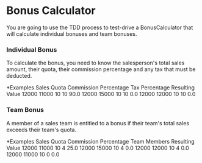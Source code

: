 Bonus Calculator
================

You are going to use the TDD process to test-drive a BonusCalculator that will calculate individual bonuses and team bonuses.

### Individual Bonus
To calculate the bonus, you need to know the salesperson's total sales amount, their quota, their commission percentage and any tax that must be deducted.

*Examples
Sales	Quota	Commission Percentage	Tax Percentage	Resulting Value
12000	11000	10			            10		        90.0
12000	15000	10			            10		        0.0
12000	12000	10			            10		        0.0


### Team Bonus
A member of a sales team is entitled to a bonus if their team's total sales exceeds their team's quota.

*Examples
Sales	Quota	Commission Percentage	Team Members	Resulting Value
12000	11000	10			            4		        25.0
12000	15000	10			            4		        0.0
12000	12000	10			            4		        0.0
12000	11000	10			            0		        0.0




